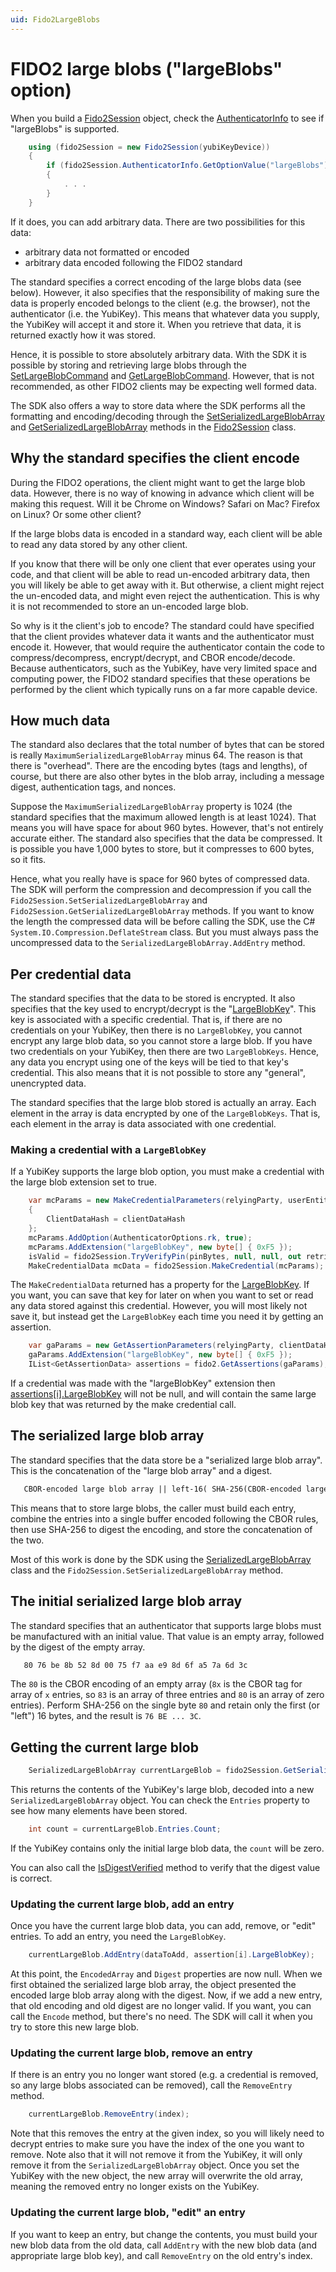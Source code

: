 ```yaml
---
uid: Fido2LargeBlobs
---
```


<!-- Copyright 2022 Yubico AB

Licensed under the Apache License, Version 2.0 (the "License");
you may not use this file except in compliance with the License.
You may obtain a copy of the License at

    http://www.apache.org/licenses/LICENSE-2.0

Unless required by applicable law or agreed to in writing, software
distributed under the License is distributed on an "AS IS" BASIS,
WITHOUT WARRANTIES OR CONDITIONS OF ANY KIND, either express or implied.
See the License for the specific language governing permissions and
limitations under the License. -->

# FIDO2 large blobs ("largeBlobs" option)

When you build a [Fido2Session](xref:Yubico.YubiKey.Fido2.Fido2Session) object, check the
[AuthenticatorInfo](xref:Yubico.YubiKey.Fido2.AuthenticatorInfo) to see if "largeBlobs" is
supported.

```C#
    using (fido2Session = new Fido2Session(yubiKeyDevice))
    {
        if (fido2Session.AuthenticatorInfo.GetOptionValue("largeBlobs") == OptionValue.True)
        {
            . . .
        }
    }
```

If it does, you can add arbitrary data. There are two possibilities for this data:

* arbitrary data not formatted or encoded
* arbitrary data encoded following the FIDO2 standard

The standard specifies a correct encoding of the large blobs data (see below). However, it
also specifies that the responsibility of making sure the data is properly encoded belongs
to the client (e.g. the browser), not the authenticator (i.e. the YubiKey). This means
that whatever data you supply, the YubiKey will accept it and store it. When you retrieve
that data, it is returned exactly how it was stored.

Hence, it is possible to store absolutely arbitrary data. With the SDK it is possible by
storing and retrieving large blobs through the
[SetLargeBlobCommand](xref:Yubico.YubiKey.Fido2.Commands.SetLargeBlobCommand) and
[GetLargeBlobCommand](xref:Yubico.YubiKey.Fido2.Commands.GetLargeBlobCommand).
However, that is not recommended, as other FIDO2 clients may be expecting well formed
data.

The SDK also offers a way to store data where the SDK performs all the formatting and
encoding/decoding through the
[SetSerializedLargeBlobArray](xref:Yubico.YubiKey.Fido2.Fido2Session.SetSerializedLargeBlobArray%2a) and
[GetSerializedLargeBlobArray](xref:Yubico.YubiKey.Fido2.Fido2Session.GetSerializedLargeBlobArray%2a)
methods in the [Fido2Session](xref:Yubico.YubiKey.Fido2.Fido2Session) class.

## Why the standard specifies the client encode

During the FIDO2 operations, the client might want to get the large blob data. However,
there is no way of knowing in advance which client will be making this request. Will it be
Chrome on Windows? Safari on Mac? Firefox on Linux? Or some other client?

If the large blobs data is encoded in a standard way, each client will be able to read any
data stored by any other client.

If you know that there will be only one client that ever operates using your code, and
that client will be able to read un-encoded arbitrary data, then you will likely be able
to get away with it. But otherwise, a client might reject the un-encoded data, and might
even reject the authentication. This is why it is not recommended to store an un-encoded
large blob.

So why is it the client's job to encode? The standard could have specified that the client
provides whatever data it wants and the authenticator must encode it. However, that would
require the authenticator contain the code to compress/decompress, encrypt/decrypt, and
CBOR encode/decode. Because authenticators, such as the YubiKey, have very limited space
and computing power, the FIDO2 standard specifies that these operations be performed by
the client which typically runs on a far more capable device.

## How much data

The standard also declares that the total number of bytes that can be stored is really
`MaximumSerializedLargeBlobArray` minus 64. The reason is that there is "overhead". There
are the encoding bytes (tags and lengths), of course, but there are also other bytes in
the blob array, including a message digest, authentication tags, and nonces.

Suppose the `MaximumSerializedLargeBlobArray` property is 1024 (the standard specifies
that the maximum allowed length is at least 1024). That means you will have space for
about 960 bytes. However, that's not entirely accurate either. The standard also specifies
that the data be compressed. It is possible you have 1,000 bytes to store, but it
compresses to 600 bytes, so it fits.

Hence, what you really have is space for 960 bytes of compressed data. The SDK will
perform the compression and decompression if you call the
`Fido2Session.SetSerializedLargeBlobArray` and `Fido2Session.GetSerializedLargeBlobArray`
methods. If you want to know the length the compressed data will be before calling the
SDK, use the C# `System.IO.Compression.DeflateStream` class. But you must always pass the
uncompressed data to the `SerializedLargeBlobArray.AddEntry` method.

## Per credential data

The standard specifies that the data to be stored is encrypted. It also specifies that the
key used to encrypt/decrypt is the
"[LargeBlobKey](xref:Yubico.YubiKey.Fido2.GetAssertionData.LargeBlobKey)". This key is
associated with a specific credential. That is, if there are no credentials on your
YubiKey, then there is no `LargeBlobKey`, you cannot encrypt any large blob data, so you
cannot store a large blob. If you have two credentials on your YubiKey, then there are two
`LargeBlobKeys`. Hence, any data you encrypt using one of the keys will be tied to that
key's credential. This also means that it is not possible to store any "general",
unencrypted data.

The standard specifies that the large blob stored is actually an array. Each element in
the array is data encrypted by one of the `LargeBlobKeys`. That is, each element in the
array is data associated with one credential.

### Making a credential with a `LargeBlobKey`

If a YubiKey supports the large blob option, you must make a credential with the large
blob extension set to true.

```csharp
    var mcParams = new MakeCredentialParameters(relyingParty, userEntity)
    {
        ClientDataHash = clientDataHash
    };
    mcParams.AddOption(AuthenticatorOptions.rk, true);
    mcParams.AddExtension("largeBlobKey", new byte[] { 0xF5 });
    isValid = fido2Session.TryVerifyPin(pinBytes, null, null, out retries, out reboot);
    MakeCredentialData mcData = fido2Session.MakeCredential(mcParams);
```

The `MakeCredentialData` returned has a property for the
[LargeBlobKey](xref:Yubico.YubiKey.Fido2.MakeCredentialData.LargeBlobKey). If you want,
you can save that key for later on when you want to set or read any data stored against
this credential. However, you will most likely not save it, but instead get the
`LargeBlobKey` each time you need it by getting an assertion.

```csharp
    var gaParams = new GetAssertionParameters(relyingParty, clientDataHash);
    gaParams.AddExtension("largeBlobKey", new byte[] { 0xF5 });
    IList<GetAssertionData> assertions = fido2.GetAssertions(gaParams);
```
If a credential was made with the "largeBlobKey" extension then
[assertions[i].LargeBlobKey](xref:Yubico.YubiKey.Fido2.GetAssertionData.LargeBlobKey) will
not be null, and will contain the same large blob key that was returned by the make
credential call.

## The serialized large blob array

The standard specifies that the data store be a "serialized large blob array". This is the
concatenation of the "large blob array" and a digest.

```txt
   CBOR-encoded large blob array || left-16( SHA-256(CBOR-encoded large blob array) )
```

This means that to store large blobs, the caller must build each entry, combine the
entries into a single buffer encoded following the CBOR rules, then use SHA-256 to
digest the encoding, and store the concatenation of the two.

Most of this work is done by the SDK using the 
[SerializedLargeBlobArray](xref:Yubico.YubiKey.Fido2.SerializedLargeBlobArray) class
and the `Fido2Session.SetSerializedLargeBlobArray` method.

## The initial serialized large blob array

The standard specifies that an authenticator that supports large blobs must be
manufactured with an initial value. That value is an empty array, followed by the digest
of the empty array.

```txt
   80 76 be 8b 52 8d 00 75 f7 aa e9 8d 6f a5 7a 6d 3c
```

The `80` is the CBOR encoding of an empty array (`8x` is the CBOR tag for array of `x`
entries, so `83` is an array of three entries and `80` is an array of zero entries).
Perform SHA-256 on the single byte `80` and retain only the first (or "left") 16 bytes,
and the result is `76 BE ... 3C`.

## Getting the current large blob

```csharp
    SerializedLargeBlobArray currentLargeBlob = fido2Session.GetSerializedLargeBlobArray();
```

This returns the contents of the YubiKey's large blob, decoded into a new
`SerializedLargeBlobArray` object. You can check the `Entries` property to see how many
elements have been stored.

```csharp
    int count = currentLargeBlob.Entries.Count;
```

If the YubiKey contains only the initial large blob data, the `count` will be zero.

You can also call the
[IsDigestVerified](xref:Yubico.YubiKey.Fido2.SerializedLargeBlobArray.IsDigestVerified)
method to verify that the digest value is correct.

### Updating the current large blob, add an entry

Once you have the current large blob data, you can add, remove, or "edit" entries. To add
an entry, you need the `LargeBlobKey`.

```csharp
    currentLargeBlob.AddEntry(dataToAdd, assertion[i].LargeBlobKey);
```

At this point, the `EncodedArray` and `Digest` properties are now null. When we first
obtained the serialized large blob array, the object presented the encoded large blob
array along with the digest. Now, if we add a new entry, that old encoding and old digest
are no longer valid. If you want, you can call the `Encode` method, but there's no need.
The SDK will call it when you try to store this new large blob.

### Updating the current large blob, remove an entry

If there is an entry you no longer want stored (e.g. a credential is removed, so any large
blobs associated can be removed), call the `RemoveEntry` method.

```csharp
    currentLargeBlob.RemoveEntry(index);
```

Note that this removes the entry at the given index, so you will likely need to decrypt
entries to make sure you have the index of the one you want to remove. Note also that it
will not remove it from the YubiKey, it will only remove it from the
`SerializedLargeBlobArray` object. Once you set the YubiKey with the new object, the new
array will overwrite the old array, meaning the removed entry no longer exists on the
YubiKey.

### Updating the current large blob, "edit" an entry

If you want to keep an entry, but change the contents, you must build your new blob data
from the old data, call `AddEntry` with the new blob data (and appropriate large blob
key), and call `RemoveEntry` on the old entry's index.
